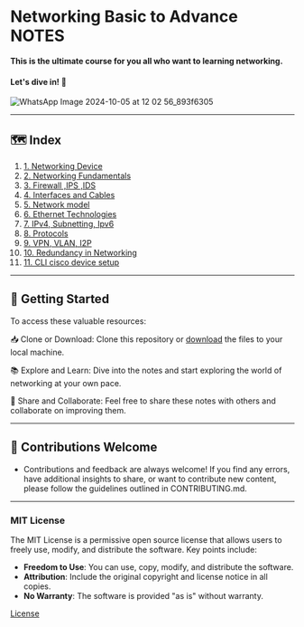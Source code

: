 # Networking Basic to Advance **NOTES**
 **This is the ultimate course for you all who want to learning networking.**
#### Let's dive in! 🚀

![WhatsApp Image 2024-10-05 at 12 02 56_893f6305](https://github.com/user-attachments/assets/f3023232-8c2b-4ca7-b4d4-13e6fbf771f4)

---
## 🗺️ Index
1. [1. Networking Device](https://github.com/sudo-404-hub/Networking-Basic-to-Advance/wiki/1.-Networking-device)
2. [2. Networking Fundamentals](https://github.com/sudo-404-hub/Networking-Basic-to-Advance/wiki/2.-Networking-Fundamentals)
3. [3. Firewall ,IPS ,IDS](https://github.com/sudo-404-hub/Networking-Basic-to-Advance/wiki/3-Firewall-,IPS-,IDS)
4. [4. Interfaces and Cables](https://github.com/sudo-404-hub/Networking-Basic-to-Advance/wiki/4.-Interfaces-and-Cables)
5. [5. Network model](https://github.com/sudo-404-hub/Networking-Basic-to-Advance/wiki/5.-Network-model)
6. [6. Ethernet Technologies](https://github.com/sudo-404-hub/Networking-Basic-to-Advance/wiki/6.-Ethernet-Technologies)
7. [7. IPv4, Subnetting, Ipv6](https://github.com/sudo-404-hub/Networking-Basic-to-Advance/wiki/7.-IPv4,-Ipv6)
8. [8. Protocols](https://github.com/sudo-404-hub/Networking-Basic-to-Advance/wiki/8.-Protocols)
9. [9. VPN, VLAN, I2P](https://github.com/sudo-404-hub/Networking-Basic-to-Advance/wiki/9.-VPN,-vLAN,-I2P)
10. [10. Redundancy in Networking](https://github.com/sudo-404-hub/Networking-Basic-to-Advance/wiki/10.-Redundancy-in-Networking)
11. [11. CLI cisco device setup](https://github.com/sudo-404-hub/Networking-Basic-to-Advance/wiki/11.-CLI-cisco-device-setup)
---
## 🚀 Getting Started
To access these valuable resources:

📥 Clone or Download: Clone this repository or [download](https://github.com/sudo-404-hub/Networking-Basic-to-Advance/tree/main/Notes%20.pdf) the files to your local machine.

📚 Explore and Learn: Dive into the notes and start exploring the world of networking at your own pace.

🤝 Share and Collaborate: Feel free to share these notes with others and collaborate on improving them.

---
## 🤝 Contributions Welcome

- Contributions and feedback are always welcome! If you find any errors, have additional insights to share, or want to contribute new content, please follow the guidelines outlined in CONTRIBUTING.md.

---

### MIT License

The MIT License is a permissive open source license that allows users to freely use, modify, and distribute the software. Key points include:

- **Freedom to Use**: You can use, copy, modify, and distribute the software.
- **Attribution**: Include the original copyright and license notice in all copies.
- **No Warranty**: The software is provided "as is" without warranty.

 [License](https://github.com/sudo-404-hub/Networking-Basic-to-Advance/blob/main/LICENSE)
 


